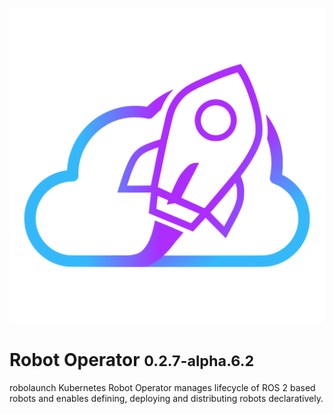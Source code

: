 

<!-- background image -->

![](https://raw.githubusercontent.com/robolaunch/trademark/main/logos/svg/rocket.svg)

# Robot Operator <small>0.2.7-alpha.6.2</small>

robolaunch Kubernetes Robot Operator manages lifecycle of ROS 2 based robots and enables defining, deploying and distributing robots declaratively.